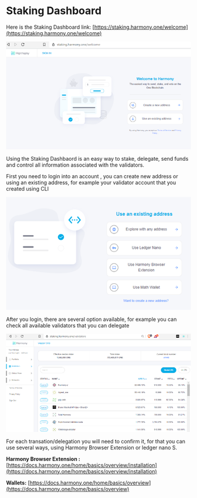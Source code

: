 # Staking Dashboard

Here is the Staking Dashboard link:  [https://staking.harmony.one/welcome](https://staking.harmony.one/welcome)

![](../.gitbook/assets/image%20%28119%29.png)

Using the Staking Dashbaord is an easy way to stake, delegate, send funds and control all information associated with the validators.

First you need to login into an account , you can create new address or using an existing address, for example your validator account that you created using CLI

![](../.gitbook/assets/image%20%2865%29.png)

After you login, there are several option available, for example you can check all available validators that you can delegate

![](../.gitbook/assets/image%20%2885%29.png)

For each transation/delegation you will need to confirm it, for that you can use several ways, using Harmony Browser Extension or ledger nano S.

**Harmony Browser Extension :** [https://docs.harmony.one/home/basics/overview/installation](https://docs.harmony.one/home/basics/overview/installation)

**Wallets:** [https://docs.harmony.one/home/basics/overview](https://docs.harmony.one/home/basics/overview)

